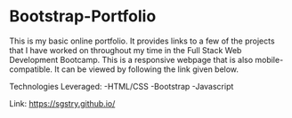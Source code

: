 # Bootstrap-Portfolio

This is my basic online portfolio. It provides links to a few of the projects that I have worked on throughout my time in the Full Stack Web Development Bootcamp. This is a responsive webpage that is also mobile-compatible. It can be viewed by following the link given below.

Technologies Leveraged:
-HTML/CSS
-Bootstrap
-Javascript


Link: https://sgstry.github.io/

